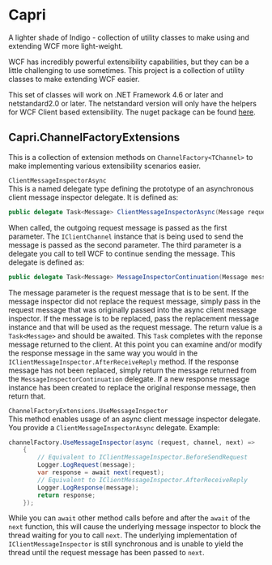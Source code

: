 # Capri
A lighter shade of Indigo - collection of utility classes to make using and extending WCF more light-weight.  

WCF has incredibly powerful extensibility capabilities, but they can be a little challenging to use sometimes. This project is a collection of utility classes to make extending WCF easier.  

This set of classes will work on .NET Framework 4.6 or later and netstandard2.0 or later. The netstandard version will only have the helpers for WCF Client based extensibility. The nuget package can be found [here](https://www.nuget.org/packages/Capri/). 

## Capri.ChannelFactoryExtensions
This is a collection of extension methods on `ChannelFactory<TChannel>` to make implementing various extensibility scenarios easier.

`ClientMessageInspectorAsync`  
This is a named delegate type defining the prototype of an asynchronous client message inspector delegate. It is defined as:
```c#
public delegate Task<Message> ClientMessageInspectorAsync(Message request, IClientChannel channel, MessageInspectorContinuation next);
```
When called, the outgoing request message is passed as the first parameter. The `IClientChannel` instance that is being used to send the message is passed as the second parameter. The third parameter is a delegate you call to tell WCF to continue sending the message. This delegate is defined as:
```c#
public delegate Task<Message> MessageInspectorContinuation(Message message);
```
The message parameter is the request message that is to be sent. If the message inspector did not replace the request message, simply pass in the request message that was originally passed into the async client message inspector. If the message is to be replaced, pass the replacement message instance and that will be used as the request message. The return value is a `Task<Message>` and should be awaited. This `Task` completes with the reponse message returned to the client. At this point you can examine and/or modify the response message in the same way you would in the `IClientMessageInspector.AfterReceiveReply` method. If the response message has not been replaced, simply return the message returned from the `MessageInspectorContinuation` delegate. If a new response message instance has been created to replace the original response message, then return that.

`ChannelFactoryExtensions.UseMessageInspector`  
This method enables usage of an async client message inspector delegate. You provide a `ClientMessageInspectorAsync` delegate. Example:
```csharp
channelFactory.UseMessageInspector(async (request, channel, next) =>
    {
        // Equivalent to IClientMessageInspector.BeforeSendRequest
        Logger.LogRequest(message);
        var response = await next(request);
        // Equivalent to IClientMessageInspector.AfterReceiveReply
        Logger.LogResponse(message);
        return response;
    });
```
While you can `await` other method calls before and after the `await` of the `next` function, this will cause the underlying message inspector to block the thread waiting for you to call `next`. The underlying implementation of `IClientMessageInspector` is still synchronous and is unable to yield the thread until the request message has been passed to `next`.